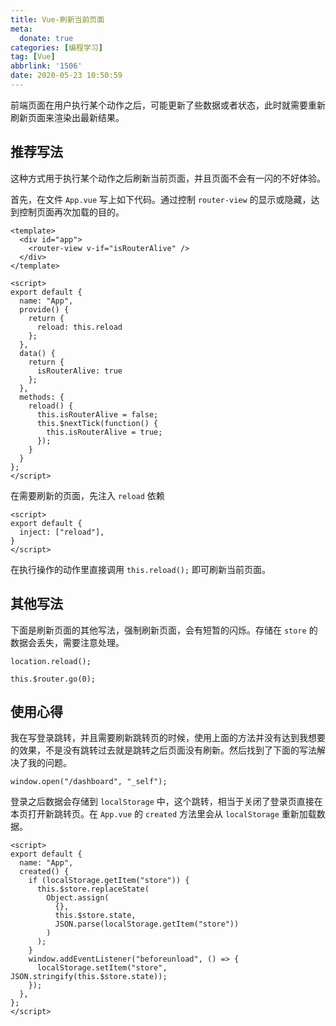 ```yaml
---
title: Vue-刷新当前页面
meta:
  donate: true
categories: [编程学习]
tag: [Vue]
abbrlink: '1506'
date: 2020-05-23 10:50:59
---
```


前端页面在用户执行某个动作之后，可能更新了些数据或者状态，此时就需要重新刷新页面来渲染出最新结果。

<!-- more -->

## 推荐写法
这种方式用于执行某个动作之后刷新当前页面，并且页面不会有一闪的不好体验。

首先，在文件 `App.vue` 写上如下代码。通过控制 `router-view` 的显示或隐藏，达到控制页面再次加载的目的。
```
<template>
  <div id="app">
    <router-view v-if="isRouterAlive" />
  </div>
</template>

<script>
export default {
  name: "App",
  provide() {
    return {
      reload: this.reload
    };
  },
  data() {
    return {
      isRouterAlive: true
    };
  },
  methods: {
    reload() {
      this.isRouterAlive = false;
      this.$nextTick(function() {
        this.isRouterAlive = true;
      });
    }
  }
};
</script>
```

在需要刷新的页面，先注入 `reload` 依赖

```
<script>
export default {
  inject: ["reload"],
}
</script>
```

在执行操作的动作里直接调用 `this.reload();` 即可刷新当前页面。

## 其他写法
下面是刷新页面的其他写法，强制刷新页面，会有短暂的闪烁。存储在 `store` 的数据会丢失，需要注意处理。

```
location.reload();
```

```
this.$router.go(0);
```

## 使用心得
我在写登录跳转，并且需要刷新跳转页的时候，使用上面的方法并没有达到我想要的效果，不是没有跳转过去就是跳转之后页面没有刷新。然后找到了下面的写法解决了我的问题。

```
window.open("/dashboard", "_self");
```

登录之后数据会存储到 `localStorage` 中，这个跳转，相当于关闭了登录页直接在本页打开新跳转页。在 `App.vue` 的 `created` 方法里会从 `localStorage` 重新加载数据。

```
<script>
export default {
  name: "App",
  created() {
    if (localStorage.getItem("store")) {
      this.$store.replaceState(
        Object.assign(
          {},
          this.$store.state,
          JSON.parse(localStorage.getItem("store"))
        )
      );
    }
    window.addEventListener("beforeunload", () => {
      localStorage.setItem("store", JSON.stringify(this.$store.state));
    });
  },
};
</script>
```
